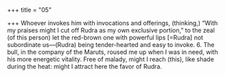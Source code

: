 +++
title = "05"

+++
Whoever invokes him with invocations and offerings, (thinking,) “With  my praises might I cut off Rudra as my own exclusive portion,”
to the zeal (of this person) let the red-brown one with powerful lips
[=Rudra] not subordinate us—(Rudra) being tender-hearted and easy  to invoke. 6. The bull, in the company of the Maruts, roused me up when I was in  need, with his more energetic vitality.
Free of malady, might I reach (this), like shade during the heat: might  I attract here the favor of Rudra.